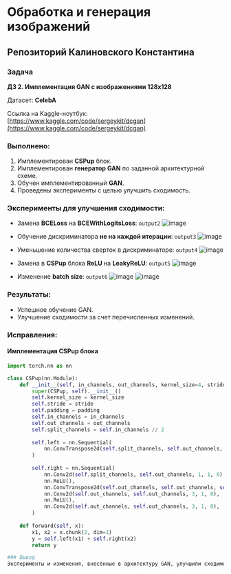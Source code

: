 # Обработка и генерация изображений
## Репозиторий Калиновского Константина

### Задача
**ДЗ 2. Имплементация GAN с изображениями 128x128**

Датасет: **CelebA**

Ссылка на Kaggle-ноутбук: [https://www.kaggle.com/code/sergeykit/dcgan](https://www.kaggle.com/code/sergeykit/dcgan)

### Выполнено:
1. Имплементирован **CSPup** блок.
2. Имплементирован **генератор GAN** по заданной архитектурной схеме.
3. Обучен имплементированный **GAN**.
4. Проведены эксперименты с целью улучшить сходимость.

### Эксперименты для улучшения сходимости:
- Замена **BCELoss** на **BCEWithLogitsLoss**: `output2`
![image](https://github.com/user-attachments/assets/6528c32b-0255-44f6-ac9d-9f54a70c2ec3)

- Обучение дискриминатора **не на каждой итерации**: `output3`
![image](https://github.com/user-attachments/assets/90452369-3d64-49e2-aecf-b2cf9a414d30)

- Уменьшение количества сверток в дискриминаторе: `output4`
![image](https://github.com/user-attachments/assets/35d349f7-ce67-4c28-b22f-346996cab53b)

- Замена в **CSPup** блока **ReLU** на **LeakyReLU**: `output5`
![image](https://github.com/user-attachments/assets/d68e093d-4b6d-4b2b-bc99-9c2da6f05c61)

- Изменение **batch size**: `output6`
![image](https://github.com/user-attachments/assets/7ad0660d-d86e-4d13-b9c1-135eeeb7f13a)
![image](https://github.com/user-attachments/assets/4444e694-b884-4950-b844-a0fa965b72c3)

### Результаты:
- Успешное обучение GAN.
- Улучшение сходимости за счет перечисленных изменений.

### Исправления:
#### Имплементация CSPup блока

```python
import torch.nn as nn

class CSPup(nn.Module):
    def __init__(self, in_channels, out_channels, kernel_size=4, stride=2, padding=1):
        super(CSPup, self).__init__()
        self.kernel_size = kernel_size
        self.stride = stride
        self.padding = padding
        self.in_channels = in_channels
        self.out_channels = out_channels
        self.split_channels = self.in_channels // 2
        
        self.left = nn.Sequential(
            nn.ConvTranspose2d(self.split_channels, self.out_channels, self.kernel_size, self.stride, self.padding, bias=False)
        )
        
        self.right = nn.Sequential(
            nn.Conv2d(self.split_channels, self.out_channels, 1, 1, 0),
            nn.ReLU(),
            nn.ConvTranspose2d(self.out_channels, self.out_channels, self.kernel_size, self.stride, self.padding, bias=False),
            nn.Conv2d(self.out_channels, self.out_channels, 3, 1, 0),
            nn.ReLU(),
            nn.Conv2d(self.out_channels, self.out_channels, 3, 1, 0),
        )
    
    def forward(self, x):
        x1, x2 = x.chunk(2, dim=1)
        y = self.left(x1) + self.right(x2)
        return y

### Вывод
Эксперименты и изменения, внесённые в архитектуру GAN, улучшили сходимость модели и качество генерации изображений. Итоговый код включает CSPup блок и настройки, оптимизированные для обучения GAN на изображениях разрешением 128x128.

